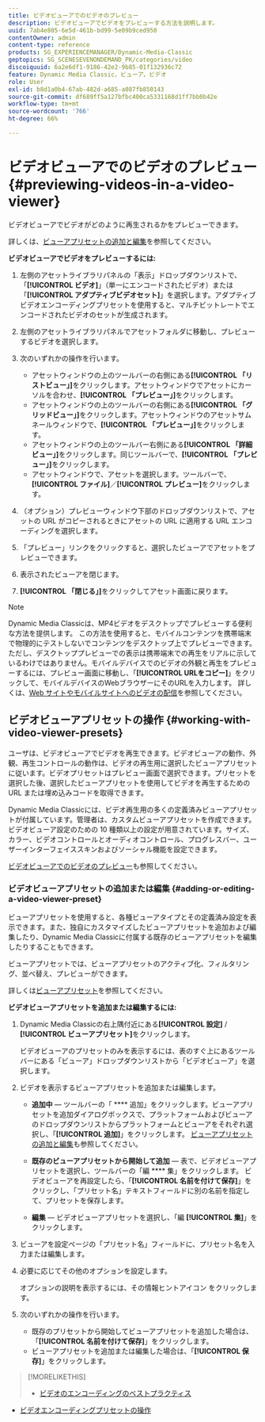 ```yaml
---
title: ビデオビューアでのビデオのプレビュー
description: ビデオビューアでビデオをプレビューする方法を説明します。
uuid: 7ab4e805-6e5d-461b-bd99-5e09b9ced950
contentOwner: admin
content-type: reference
products: SG_EXPERIENCEMANAGER/Dynamic-Media-Classic
geptopics: SG_SCENESEVENONDEMAND_PK/categories/video
discoiquuid: 6a2e6df1-9186-42e2-9b85-01f132936c72
feature: Dynamic Media Classic，ビューア，ビデオ
role: User
exl-id: b8d1a0b4-67ab-482d-a685-a087fb850143
source-git-commit: df689ff5a127bfbc400ca5331168d1ff7bb0b42e
workflow-type: tm+mt
source-wordcount: '766'
ht-degree: 66%

---
```


# ビデオビューアでのビデオのプレビュー{#previewing-videos-in-a-video-viewer}

ビデオビューアでビデオがどのように再生されるかをプレビューできます。

詳しくは、[ビューアプリセットの追加と編集](application-setup.md#adding_and_editing_viewer_presets)を参照してください。

**ビデオビューアでビデオをプレビューするには:**

1. 左側のアセットライブラリパネルの「表示」ドロップダウンリストで、「**[!UICONTROL ビデオ]**」（単一にエンコードされたビデオ）または「**[!UICONTROL アダプティブビデオセット]**」を選択します。アダプティブビデオエンコーディングプリセットを使用すると、マルチビットレートでエンコードされたビデオのセットが生成されます。
1. 左側のアセットライブラリパネルでアセットフォルダに移動し、プレビューするビデオを選択します。
1. 次のいずれかの操作を行います。

   * アセットウィンドウの上のツールバーの右側にある&#x200B;**[!UICONTROL 「リストビュー」]**&#x200B;をクリックします。アセットウィンドウでアセットにカーソルを合わせ、**[!UICONTROL 「プレビュー」]**&#x200B;をクリックします。
   * アセットウィンドウの上のツールバーの右側にある&#x200B;**[!UICONTROL 「グリッドビュー」]**&#x200B;をクリックします。アセットウィンドウのアセットサムネールウィンドウで、**[!UICONTROL 「プレビュー」]**&#x200B;をクリックします。
   * アセットウィンドウの上のツールバー右側にある&#x200B;**[!UICONTROL 「詳細ビュー」]**&#x200B;をクリックします。同じツールバーで、**[!UICONTROL 「プレビュー」]**&#x200B;をクリックします。
   * アセットウィンドウで、アセットを選択します。ツールバーで、**[!UICONTROL ファイル]**／**[!UICONTROL プレビュー]**&#x200B;をクリックします。

1. （オプション）プレビューウィンドウ下部のドロップダウンリストで、アセットの URL がコピーされるときにアセットの URL に適用する URL エンコーディングを選択します。
1. 「プレビュー」リンクをクリックすると、選択したビューアでアセットをプレビューできます。
1. 表示されたビューアを閉じます。
1. **[!UICONTROL 「閉じる」]**&#x200B;をクリックしてアセット画面に戻ります。

>[!NOTE]
>
>Dynamic Media Classicは、MP4ビデオをデスクトップでプレビューする便利な方法を提供します。 この方法を使用すると、モバイルコンテンツを携帯端末で物理的にテストしないでコンテンツをデスクトップ上でプレビューできます。ただし、デスクトッププレビューでの表示は携帯端末での再生をリアルに示しているわけではありません。モバイルデバイスでのビデオの外観と再生をプレビューするには、プレビュー画面に移動し、「**[!UICONTROL URLをコピー]**」をクリックして、モバイルデバイスのWebブラウザーにそのURLを入力します。 詳しくは、[Web サイトやモバイルサイトへのビデオの配信](deploying-video-websites-mobile-sites.md#deploying_video_to_your_websites_and_mobile_sites)を参照してください。

## ビデオビューアプリセットの操作 {#working-with-video-viewer-presets}

ユーザは、ビデオビューアでビデオを再生できます。ビデオビューアの動作、外観、再生コントロールの動作は、ビデオの再生用に選択したビューアプリセットに従います。ビデオプリセットはプレビュー画面で選択できます。プリセットを選択した後、選択したビューアプリセットを使用してビデオを再生するための URL または埋め込みコードを取得できます。

Dynamic Media Classicには、ビデオ再生用の多くの定義済みビューアプリセットが付属しています。管理者は、カスタムビューアプリセットを作成できます。 ビデオビューア設定のための 10 種類以上の設定が用意されています。サイズ、カラー、ビデオコントロールとオーディオコントロール、プログレスバー、ユーザーインターフェイススキンおよびソーシャル機能を設定できます。

[ビデオビューアでのビデオのプレビュー](previewing-videos-video-viewer.md#previewing_videos_in_a_video_viewer)も参照してください。

### ビデオビューアプリセットの追加または編集 {#adding-or-editing-a-video-viewer-preset}

ビューアプリセットを使用すると、各種ビューアタイプとその定義済み設定を表示できます。また、独自にカスタマイズしたビューアプリセットを追加および編集したり、Dynamic Media Classicに付属する既存のビューアプリセットを編集したりすることもできます。

ビューアプリセットでは、ビューアプリセットのアクティブ化、フィルタリング、並べ替え、プレビューができます。

詳しくは[ビューアプリセット](application-setup.md#viewer_presets)を参照してください。

**ビデオビューアプリセットを追加または編集するには:**

1. Dynamic Media Classicの右上隅付近にある&#x200B;**[!UICONTROL 設定]** / **[!UICONTROL ビューアプリセット]**&#x200B;をクリックします。

   ビデオビューアのプリセットのみを表示するには、表のすぐ上にあるツールバーにある「ビューア」ドロップダウンリストから「ビデオビューア」を選択します。

1. ビデオを表示するビューアプリセットを追加または編集します。

   * **追加中**  — ツールバーの「 **** 追加」をクリックします。ビューアプリセットを追加ダイアログボックスで、プラットフォームおよびビューアのドロップダウンリストからプラットフォームとビューアをそれぞれ選択し、「**[!UICONTROL 追加]**」をクリックします。
   [ビューアプリセットの追加と編集](application-setup.md#adding_and_editing_viewer_presets)も参照してください。

   * **既存のビューアプリセットから開始して追加**  — 表で、ビデオビューアプリセットを選択し、ツールバーの「編 **** 集」をクリックします。
   ビデオビューアを再設定したら、「**[!UICONTROL 名前を付けて保存]**」をクリックし、「プリセット名」テキストフィールドに別の名前を指定して、プリセットを保存します。

   * **編集**  — ビデオビューアプリセットを選択し、「編 **[!UICONTROL 集]**」をクリックします。



1. ビューアを設定ページの「プリセット名」フィールドに、プリセット名を入力または編集します。
1. 必要に応じてその他のオプションを設定します。

   オプションの説明を表示するには、その情報ヒントアイコン  をクリックします。

1. 次のいずれかの操作を行います。

   * 既存のプリセットから開始してビューアプリセットを追加した場合は、「**[!UICONTROL 名前を付けて保存]**」をクリックします。
   * ビューアプリセットを追加または編集した場合は、「**[!UICONTROL 保存]**」をクリックします。

>[!MORELIKETHIS]
>
>* [ビデオのエンコーディングのベストプラクティス](uploading-encoding-videos.md#best_practices_for_video_encoding)
* [ビデオエンコーディングプリセットの操作](uploading-encoding-videos.md#working_with_video_encoding_presets)


